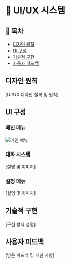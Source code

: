 # 🎨 UI/UX 시스템

## 📝 목차
- [디자인 원칙](#디자인-원칙)
- [UI 구성](#ui-구성)
- [기술적 구현](#기술적-구현)
- [사용자 피드백](#사용자-피드백)

## 디자인 원칙
[UI/UX 디자인 철학 및 원칙]

## UI 구성
### 메인 메뉴
![메인 메뉴](../assets/images/systems/ui/main-menu.png)

### 대화 시스템
[설명 및 이미지]

### 설정 메뉴
[설명 및 이미지]

## 기술적 구현
[구현 방식 설명]

## 사용자 피드백
[받은 피드백 및 개선 사항]
